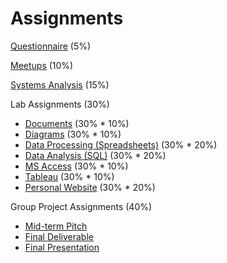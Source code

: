 # Assignments

[Questionnaire](assignments/questionnaire.md) (5%)

[Meetups](assignments/meetups.md) (10%)

[Systems Analysis](assignments/systems-analysis.md) (15%)

Lab Assignments (30%)

 + [Documents](assignments/lab/docs.md) (30% * 10%)
 + [Diagrams](assignments/lab/diagrams.md) (30% * 10%)
 + [Data Processing (Spreadsheets)](assignments/lab/data-processing.md) (30% * 20%)
 + [Data Analysis (SQL)](assignments/lab/data-analysis.md) (30% * 20%)
 + [MS Access](assignments/lab/ms-access.md) (30% * 10%)
 + [Tableau](assignments/lab/tableau.md) (30% * 10%)
 + [Personal Website](assignments/lab/personal-website.md) (30% * 20%)

Group Project Assignments (40%)

 + [Mid-term Pitch](assignments/group-project/midterm-pitch.md)
 + [Final Deliverable](assignments/group-project/final-deliverable.md)
 + [Final Presentation](assignments/group-project/final-presentation.md)
